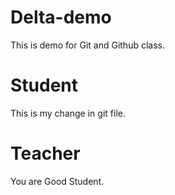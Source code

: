 # Delta-demo
This is demo for Git and Github class.


# Student
This is my change in git file.

# Teacher 
You are Good Student. 